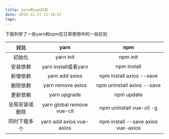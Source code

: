 ```yaml
---
title: yarn和npm区别
date: 2019-12-27 11:10:57
tags:
---
```


下面列举了一些yarn和npm在日常使用中的一些区别

| 对比        | yarn    |  npm   |
| :--------:    | :-----: | :----:  |
| 初始化      | yarn init  |   npm init    |
| 安装依赖    | yarn install或者yarn    |   npm install   |
| 新增依赖    | yarn add axios   | npm install axios --save  |
| 删除依赖    | yarn remove axios | npm uninstall axios --save |
| 更新依赖    | yarn upgrade | npm update |
| 全局安装或删除 | yarn global remove vue-cli | npm uninstall vue-cli -g |
| 同时下载多个 | yarn add axios vue-axios | npm install --save axios vue-axios |


